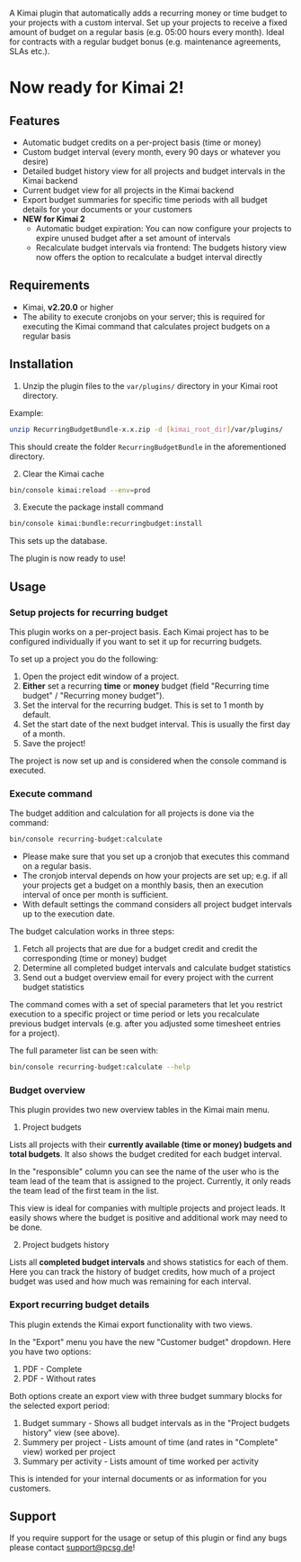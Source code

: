 A Kimai plugin that automatically adds a recurring money or time budget to your projects with a custom interval. Set
up your projects to receive a fixed amount of budget on a regular basis (e.g. 05:00 hours every month). Ideal for
contracts with a regular budget bonus (e.g. maintenance agreements, SLAs etc.).

# Now ready for Kimai 2!

## Features
* Automatic budget credits on a per-project basis (time or money)
* Custom budget interval (every month, every 90 days or whatever you desire)
* Detailed budget history view for all projects and budget intervals in the Kimai backend
* Current budget view for all projects in the Kimai backend
* Export budget summaries for specific time periods with all budget details for your documents or your customers
* **NEW for Kimai 2**
  * Automatic budget expiration: You can now configure your projects to expire unused budget after a set amount of intervals
  * Recalculate budget intervals via frontend: The budgets history view now offers the option to recalculate a budget interval directly

## Requirements

* Kimai, **v2.20.0** or higher
* The ability to execute cronjobs on your server; this is required for executing the Kimai command that calculates
  project budgets on a regular basis

## Installation

1. Unzip the plugin files to the `var/plugins/` directory in your Kimai root directory.

Example:  
```bash
unzip RecurringBudgetBundle-x.x.zip -d [kimai_root_dir]/var/plugins/
```

This should create the folder `RecurringBudgetBundle` in the aforementioned directory.

2. Clear the Kimai cache

```bash
bin/console kimai:reload --env=prod
```

3. Execute the package install command

```bash
bin/console kimai:bundle:recurringbudget:install
```

This sets up the database.

The plugin is now ready to use!

## Usage

### Setup projects for recurring budget

This plugin works on a per-project basis. Each Kimai project has to be configured individually if you want to set it up
for recurring budgets.

To set up a project you do the following:

1. Open the project edit window of a project.
2. **Either** set a recurring **time** or **money** budget (field "Recurring time budget" / "Recurring money budget").
3. Set the interval for the recurring budget. This is set to 1 month by default.
4. Set the start date of the next budget interval. This is usually the first day of a month.
5. Save the project!

The project is now set up and is considered when the console command is executed.

### Execute command

The budget addition and calculation for all projects is done via the command:

```bash
bin/console recurring-budget:calculate
```

* Please make sure that you set up a cronjob that executes this command on a regular basis.
* The cronjob interval depends on how your projects are set up; e.g. if all your projects get a budget on a monthly
  basis, then an execution interval of once per month is sufficient.
* With default settings the command considers all project budget intervals up to the execution date.

The budget calculation works in three steps:

1. Fetch all projects that are due for a budget credit and credit the corresponding (time or money) budget
2. Determine all completed budget intervals and calculate budget statistics
3. Send out a budget overview email for every project with the current budget statistics

The command comes with a set of special parameters that let you restrict execution to a specific project or time period
or lets you recalculate previous budget intervals (e.g. after you adjusted some timesheet entries for a project).

The full parameter list can be seen with:

```bash
bin/console recurring-budget:calculate --help
```

### Budget overview

This plugin provides two new overview tables in the Kimai main menu.

1. Project budgets

Lists all projects with their **currently available (time or money) budgets and total budgets**. It also shows the budget
credited for each budget interval.

In the "responsible" column you can see the name of the user who is the team lead of the team that is assigned to the
project. Currently, it only reads the team lead of the first team in the list.

This view is ideal for companies with multiple projects and project leads. It easily shows where the budget is positive
and additional work may need to be done.

2. Project budgets history

Lists all **completed budget intervals** and shows statistics for each of them. Here you can track the history of budget
credits, how much of a project budget was used and how much was remaining for each interval.

### Export recurring budget details

This plugin extends the Kimai export functionality with two views.

In the "Export" menu you have the new "Customer budget" dropdown. Here you have two options:

1. PDF - Complete
2. PDF - Without rates

Both options create an export view with three budget summary blocks for the selected export period:

1. Budget summary - Shows all budget intervals as in the "Project budgets history" view (see above).
2. Summery per project - Lists amount of time (and rates in "Complete" view) worked per project
3. Summary per activity - Lists amount of time worked per activity

This is intended for your internal documents or as information for you customers.

## Support

If you require support for the usage or setup of this plugin or find any bugs please contact [support@pcsg.de](mailto:support@pcsg.de)!

